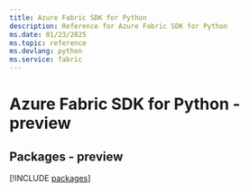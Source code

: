 ```yaml
---
title: Azure Fabric SDK for Python
description: Reference for Azure Fabric SDK for Python
ms.date: 01/23/2025
ms.topic: reference
ms.devlang: python
ms.service: fabric
---
```

# Azure Fabric SDK for Python - preview
## Packages - preview
[!INCLUDE [packages](fabric-index.md)]